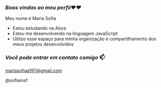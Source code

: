 ### *Boas vindas ao meu perfil❤️❤️*

Meu nome é Maria Sofia 

* Estou estudando na Alura
* Estou me desenvolvendo na linguagem JavaScript
* Utilizo esse espaço para minha organização e compartilhamento dos meus projetos desenvolvidos
  
### *Você pode entrar em contato comigo* 📫

mariasofiaa197@gmail.com

@sofiamsf


